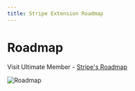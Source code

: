 ```yaml
---
title: Stripe Extension Roadmap
---
```

# Roadmap
Visit Ultimate Member - [Stripe's Roadmap](https://ultimate-member-roadmaps.notion.site/54b8d1929df44079a7c0ccdc14ab6220?v=400225114a5349b4aaf958d02bc08a5f&pvs=4)

<img :src="$withBase('/roadmap.png')" alt="Roadmap">

